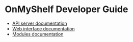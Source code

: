 # OnMyShelf Developer Guide

- [API server documentation](api.md)
- [Web interface documentation](web.md)
- [Modules documentation](modules.md)